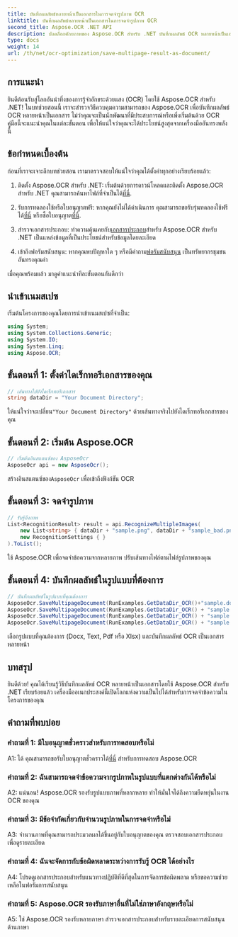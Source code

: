 ```yaml
---
title: บันทึกผลลัพธ์หลายหน้าเป็นเอกสารในการจดจำรูปภาพ OCR
linktitle: บันทึกผลลัพธ์หลายหน้าเป็นเอกสารในการจดจำรูปภาพ OCR
second_title: Aspose.OCR .NET API
description: ปลดล็อกศักยภาพของ Aspose.OCR สำหรับ .NET บันทึกผลลัพธ์ OCR หลายหน้าเป็นเอกสารได้อย่างง่ายดายด้วยคำแนะนำทีละขั้นตอนที่ครอบคลุมนี้
type: docs
weight: 14
url: /th/net/ocr-optimization/save-multipage-result-as-document/
---
```

## การแนะนำ

ยินดีต้อนรับสู่โลกอันน่าทึ่งของการรู้จำอักขระด้วยแสง (OCR) โดยใช้ Aspose.OCR สำหรับ .NET! ในบทช่วยสอนนี้ เราจะสำรวจวิธีควบคุมความสามารถของ Aspose.OCR เพื่อบันทึกผลลัพธ์ OCR หลายหน้าเป็นเอกสาร ไม่ว่าคุณจะเป็นนักพัฒนาที่มีประสบการณ์หรือเพิ่งเริ่มต้นด้วย OCR คู่มือนี้จะแนะนำคุณในแต่ละขั้นตอน เพื่อให้แน่ใจว่าคุณจะได้ประโยชน์สูงสุดจากเครื่องมืออันทรงพลังนี้

## ข้อกำหนดเบื้องต้น

ก่อนที่เราจะเจาะลึกบทช่วยสอน เรามาตรวจสอบให้แน่ใจว่าคุณได้ตั้งค่าทุกอย่างเรียบร้อยแล้ว:

1.  ติดตั้ง Aspose.OCR สำหรับ .NET: เริ่มต้นด้วยการดาวน์โหลดและติดตั้ง Aspose.OCR สำหรับ .NET คุณสามารถค้นหาไฟล์ที่จำเป็นได้[ที่นี่](https://releases.aspose.com/ocr/net/).

2.  รับการทดลองใช้หรือใบอนุญาตฟรี: หากคุณยังไม่ได้ดำเนินการ คุณสามารถขอรับรุ่นทดลองใช้ฟรีได้[ที่นี่](https://releases.aspose.com/) หรือซื้อใบอนุญาต[ที่นี่](https://purchase.aspose.com/buy).

3.  สำรวจเอกสารประกอบ: ทำความคุ้นเคยกับ[เอกสารประกอบ](https://reference.aspose.com/ocr/net/)สำหรับ Aspose.OCR สำหรับ .NET เป็นแหล่งข้อมูลที่เป็นประโยชน์สำหรับข้อมูลโดยละเอียด

4.  เข้าถึงฟอรัมสนับสนุน: หากคุณพบปัญหาใด ๆ หรือมีคำถาม[ฟอรัมสนับสนุน](https://forum.aspose.com/c/ocr/16) เป็นทรัพยากรชุมชนอันทรงคุณค่า

เมื่อคุณพร้อมแล้ว มาดูคำแนะนำทีละขั้นตอนกันดีกว่า

## นำเข้าเนมสเปซ

เริ่มต้นโครงการของคุณโดยการนำเข้าเนมสเปซที่จำเป็น:

```csharp
using System;
using System.Collections.Generic;
using System.IO;
using System.Linq;
using Aspose.OCR;
```

## ขั้นตอนที่ 1: ตั้งค่าไดเร็กทอรีเอกสารของคุณ

```csharp
// เส้นทางไปยังไดเร็กทอรีเอกสาร
string dataDir = "Your Document Directory";
```

 ให้แน่ใจว่าจะเปลี่ยน`"Your Document Directory"` ด้วยเส้นทางจริงไปยังไดเร็กทอรีเอกสารของคุณ

## ขั้นตอนที่ 2: เริ่มต้น Aspose.OCR

```csharp
// เริ่มต้นอินสแตนซ์ของ AsposeOcr
AsposeOcr api = new AsposeOcr();
```

 สร้างอินสแตนซ์ของ`AsposeOcr` เพื่อเข้าถึงฟังก์ชัน OCR

## ขั้นตอนที่ 3: จดจำรูปภาพ

```csharp
// รับรู้ถึงภาพ
List<RecognitionResult> result = api.RecognizeMultipleImages(
    new List<string> { dataDir + "sample.png", dataDir + "sample_bad.png" },
    new RecognitionSettings { }
).ToList();
```

ใช้ Aspose.OCR เพื่อจดจำข้อความจากหลายภาพ ปรับเส้นทางไฟล์ตามไฟล์รูปภาพของคุณ

## ขั้นตอนที่ 4: บันทึกผลลัพธ์ในรูปแบบที่ต้องการ

```csharp
// บันทึกผลลัพธ์ในรูปแบบที่คุณต้องการ
AsposeOcr.SaveMultipageDocument(RunExamples.GetDataDir_OCR()+"sample.docx", SaveFormat.Docx, result);
AsposeOcr.SaveMultipageDocument(RunExamples.GetDataDir_OCR() + "sample.txt", SaveFormat.Text, result);
AsposeOcr.SaveMultipageDocument(RunExamples.GetDataDir_OCR() + "sample.pdf", SaveFormat.Pdf, result);
AsposeOcr.SaveMultipageDocument(RunExamples.GetDataDir_OCR() + "sample.xlsx", SaveFormat.Xlsx, result);
```

เลือกรูปแบบที่คุณต้องการ (Docx, Text, Pdf หรือ Xlsx) และบันทึกผลลัพธ์ OCR เป็นเอกสารหลายหน้า

## บทสรุป

ยินดีด้วย! คุณได้เรียนรู้วิธีบันทึกผลลัพธ์ OCR หลายหน้าเป็นเอกสารโดยใช้ Aspose.OCR สำหรับ .NET เรียบร้อยแล้ว เครื่องมืออเนกประสงค์นี้เปิดโลกแห่งความเป็นไปได้สำหรับการจดจำข้อความในโครงการของคุณ

## คำถามที่พบบ่อย

### คำถามที่ 1: มีใบอนุญาตชั่วคราวสำหรับการทดสอบหรือไม่

 A1: ได้ คุณสามารถขอรับใบอนุญาตชั่วคราวได้[ที่นี่](https://purchase.aspose.com/temporary-license/) สำหรับการทดสอบ Aspose.OCR

### คำถามที่ 2: ฉันสามารถจดจำข้อความจากรูปภาพในรูปแบบที่แตกต่างกันได้หรือไม่

A2: แน่นอน! Aspose.OCR รองรับรูปแบบภาพที่หลากหลาย ทำให้มั่นใจได้ถึงความยืดหยุ่นในงาน OCR ของคุณ

### คำถามที่ 3: มีข้อจำกัดเกี่ยวกับจำนวนรูปภาพในการจดจำหรือไม่

A3: จำนวนภาพที่คุณสามารถประมวลผลได้ขึ้นอยู่กับใบอนุญาตของคุณ ตรวจสอบเอกสารประกอบเพื่อดูรายละเอียด

### คำถามที่ 4: ฉันจะจัดการกับข้อผิดพลาดระหว่างการรับรู้ OCR ได้อย่างไร

A4: โปรดดูเอกสารประกอบสำหรับแนวทางปฏิบัติที่ดีที่สุดในการจัดการข้อผิดพลาด หรือขอความช่วยเหลือในฟอรัมการสนับสนุน

### คำถามที่ 5: Aspose.OCR รองรับภาษาอื่นที่ไม่ใช่ภาษาอังกฤษหรือไม่

A5: ใช่ Aspose.OCR รองรับหลายภาษา สำรวจเอกสารประกอบสำหรับรายละเอียดการสนับสนุนด้านภาษา